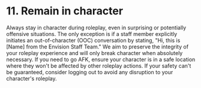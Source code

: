# 11. Remain in character

Always stay in character during roleplay, even in surprising or potentially offensive situations. The only exception is if a staff member explicitly initiates an out-of-character (OOC) conversation by stating, "Hi, this is \[Name] from the Envision Staff Team." We aim to preserve the integrity of your roleplay experience and will only break character when absolutely necessary. If you need to go AFK, ensure your character is in a safe location where they won't be affected by other roleplay actions. If your safety can't be guaranteed, consider logging out to avoid any disruption to your character's roleplay.
